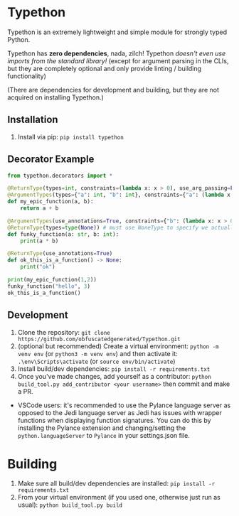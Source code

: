 # Typethon

Typethon is an extremely lightweight and simple module for strongly typed Python.

Typethon has **zero dependencies**, nada, zilch! Typethon *doesn't even use imports from the standard library!* (except for argument parsing in the CLIs, but they are completely optional and only provide linting / building functionality)

(There are dependencies for development and building, but they are not acquired on installing Typethon.)

## Installation

1. Install via pip: `pip install typethon`

## Decorator Example
    
```python
from typethon.decorators import *

@ReturnType(types=int, constraints=(lambda x: x > 0), use_arg_passing=False) # ReturnType must go before if disabling arg passing, although I have not found a reason for a user to do so
@ArgumentTypes(types={"a": int, "b": int}, constraints={"a": (lambda x: x > 0, lambda x: x < 10), "b": (lambda x: x > 0, lambda x: x < 10)}, use_arg_passing=False)
def my_epic_function(a, b):
    return a + b

@ArgumentTypes(use_annotations=True, constraints={"b": (lambda x: x > 0, lambda x: x <= 100)})
@ReturnType(types=type(None)) # must use NoneType to specify we actually want to restrict the return type to None, not just have no restriction
def funky_function(a: str, b: int):
    print(a * b)

@ReturnType(use_annotations=True)
def ok_this_is_a_function() -> None:
    print("ok")

print(my_epic_function(1,2))
funky_function("hello", 3)
ok_this_is_a_function()
```

## Development

1. Clone the repository: `git clone https://github.com/obfuscatedgenerated/Typethon.git`
2. (optional but recommended) Create a virtual environment: `python -m venv env` (or `python3 -m venv env`) and then activate it: `.\env\Scripts\activate` (or `source env/bin/activate`)
3. Install build/dev dependencies: `pip install -r requirements.txt`
4. Once you've made changes, add yourself as a contributor: `python build_tool.py add_contributor <your username>` then commit and make a PR.

- VSCode users: it's recommended to use the Pylance language server as opposed to the Jedi language server as Jedi has issues with wrapper functions when displaying function signatures. You can do this by installing the Pylance extension and changing/setting the `python.languageServer` to `Pylance` in your settings.json file.

# Building

1. Make sure all build/dev dependencies are installed: `pip install -r requirements.txt`
2. From your virtual environment (if you used one, otherwise just run as usual): `python build_tool.py build`
